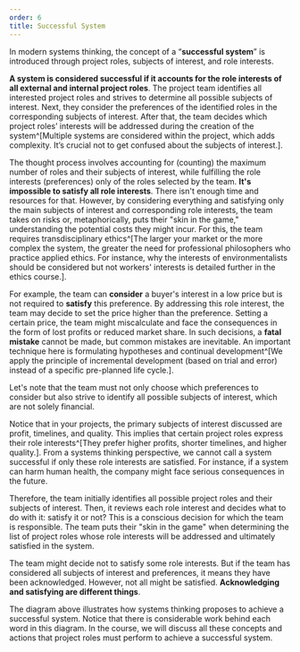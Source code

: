 ```yaml
---
order: 6
title: Successful System
---
```


In modern systems thinking, the concept of a “**successful system**” is introduced through project roles, subjects of interest, and role interests.

**A system is considered successful if it accounts for the role interests of all external and internal project roles**. The project team identifies all interested project roles and strives to determine all possible subjects of interest. Next, they consider the preferences of the identified roles in the corresponding subjects of interest. After that, the team decides which project roles’ interests will be addressed during the creation of the system^[Multiple systems are considered within the project, which adds complexity. It’s crucial not to get confused about the subjects of interest.].

The thought process involves accounting for (counting) the maximum number of roles and their subjects of interest, while fulfilling the role interests (preferences) only of the roles selected by the team. **It's impossible to satisfy all role interests**. There isn't enough time and resources for that. However, by considering everything and satisfying only the main subjects of interest and corresponding role interests, the team takes on risks or, metaphorically, puts their "skin in the game," understanding the potential costs they might incur. For this, the team requires transdisciplinary ethics^[The larger your market or the more complex the system, the greater the need for professional philosophers who practice applied ethics. For instance, why the interests of environmentalists should be considered but not workers' interests is detailed further in the ethics course.].

For example, the team can **consider** a buyer's interest in a low price but is not required to **satisfy** this preference. By addressing this role interest, the team may decide to set the price higher than the preference. Setting a certain price, the team might miscalculate and face the consequences in the form of lost profits or reduced market share. In such decisions, a **fatal mistake** cannot be made, but common mistakes are inevitable. An important technique here is formulating hypotheses and continual development^[We apply the principle of incremental development (based on trial and error) instead of a specific pre-planned life cycle.].

Let's note that the team must not only choose which preferences to consider but also strive to identify all possible subjects of interest, which are not solely financial.

Notice that in your projects, the primary subjects of interest discussed are profit, timelines, and quality. This implies that certain project roles express their role interests^[They prefer higher profits, shorter timelines, and higher quality.]. From a systems thinking perspective, we cannot call a system successful if only these role interests are satisfied. For instance, if a system can harm human health, the company might face serious consequences in the future.

Therefore, the team initially identifies all possible project roles and their subjects of interest. Then, it reviews each role interest and decides what to do with it: satisfy it or not? This is a conscious decision for which the team is responsible. The team puts their "skin in the game" when determining the list of project roles whose role interests will be addressed and ultimately satisfied in the system.

The team might decide not to satisfy some role interests. But if the team has considered all subjects of interest and preferences, it means they have been acknowledged. However, not all might be satisfied. **Acknowledging and satisfying are different things**.

The diagram above illustrates how systems thinking proposes to achieve a successful system. Notice that there is considerable work behind each word in this diagram. In the course, we will discuss all these concepts and actions that project roles must perform to achieve a successful system.